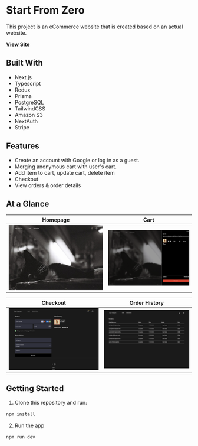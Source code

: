 # Start From Zero

This project is an eCommerce website that is created based on an actual website.

**[View Site](https://startfromzero.vercel.app)**

## Built With

- Next.js
- Typescript
- Redux
- Prisma
- PostgreSQL
- TailwindCSS
- Amazon S3
- NextAuth
- Stripe

## Features

- Create an account with Google or log in as a guest.
- Merging anonymous cart with user's cart.
- Add item to cart, update cart, delete item
- Checkout
- View orders & order details

## At a Glance

|         Homepage          |           Cart            |
| :-----------------------: | :-----------------------: |
| ![](/public/sfz-home.png) | ![](/public/sfz-cart.png) |

|           Checkout            |        Order History         |
| :---------------------------: | :--------------------------: |
| ![](/public/sfz-checkout.png) | ![](/public/sfz-history.png) |

## Getting Started

1. Clone this repository and run:

```bash
npm install
```

2. Run the app

```bash
npm run dev
```
